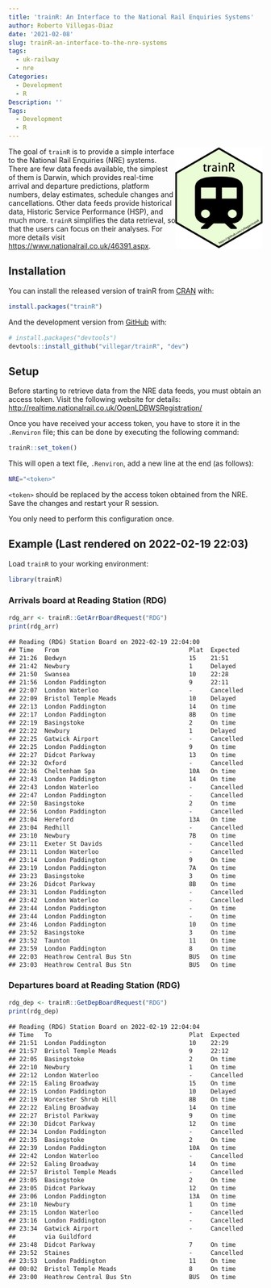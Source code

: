```yaml
---
title: 'trainR: An Interface to the National Rail Enquiries Systems'
author: Roberto Villegas-Diaz
date: '2021-02-08'
slug: trainR-an-interface-to-the-nre-systems
tags:
  - uk-railway
  - nre
Categories:
  - Development
  - R
Description: ''
Tags:
  - Development
  - R
---
```


<img src="https://raw.githubusercontent.com/villegar/trainR/main/inst/images/logo.png" alt="logo" align="right" height=200px/>

The goal of `trainR` is to provide a simple interface to the 
National Rail Enquiries (NRE) systems. There are few data feeds 
available, the simplest of them is Darwin, which provides real-time 
arrival and departure predictions, platform numbers, delay estimates, 
schedule changes and cancellations. Other data feeds provide historical 
data, Historic Service Performance (HSP), and much more. `trainR` 
simplifies the data retrieval, so that the users can focus on their 
analyses. For more details visit 
https://www.nationalrail.co.uk/46391.aspx.

## Installation

You can install the released version of trainR from [CRAN](https://CRAN.R-project.org) with:

``` r
install.packages("trainR")
```

And the development version from [GitHub](https://github.com/) with:

``` r
# install.packages("devtools")
devtools::install_github("villegar/trainR", "dev")
```

## Setup
Before starting to retrieve data from the NRE data feeds, you must obtain an access token. 
Visit the following website for details: http://realtime.nationalrail.co.uk/OpenLDBWSRegistration/

Once you have received your access token, you have to store it in the `.Renviron` file; this can be 
done by executing the following command:


```r
trainR::set_token()
```

This will open a text file, `.Renviron`, add a new line at the end (as follows):

```bash
NRE="<token>"
```

`<token>` should be replaced by the access token obtained from the NRE. Save the changes and restart 
your R session.

You only need to perform this configuration once.

## Example (Last rendered on 2022-02-19 22:03)

Load `trainR` to your working environment:

```r
library(trainR)
```

### Arrivals board at Reading Station (RDG)


```r
rdg_arr <- trainR::GetArrBoardRequest("RDG")
print(rdg_arr)
```

```
## Reading (RDG) Station Board on 2022-02-19 22:04:00
## Time   From                                    Plat  Expected
## 21:26  Bedwyn                                  15    21:51
## 21:42  Newbury                                 1     Delayed
## 21:50  Swansea                                 10    22:28
## 21:56  London Paddington                       9     22:11
## 22:07  London Waterloo                         -     Cancelled
## 22:09  Bristol Temple Meads                    10    Delayed
## 22:13  London Paddington                       14    On time
## 22:17  London Paddington                       8B    On time
## 22:19  Basingstoke                             2     On time
## 22:22  Newbury                                 1     Delayed
## 22:25  Gatwick Airport                         -     Cancelled
## 22:25  London Paddington                       9     On time
## 22:27  Didcot Parkway                          13    On time
## 22:32  Oxford                                  -     Cancelled
## 22:36  Cheltenham Spa                          10A   On time
## 22:43  London Paddington                       14    On time
## 22:43  London Waterloo                         -     Cancelled
## 22:47  London Paddington                       -     Cancelled
## 22:50  Basingstoke                             2     On time
## 22:56  London Paddington                       -     Cancelled
## 23:04  Hereford                                13A   On time
## 23:04  Redhill                                 -     Cancelled
## 23:10  Newbury                                 7B    On time
## 23:11  Exeter St Davids                        -     Cancelled
## 23:11  London Waterloo                         -     Cancelled
## 23:14  London Paddington                       9     On time
## 23:19  London Paddington                       7A    On time
## 23:23  Basingstoke                             3     On time
## 23:26  Didcot Parkway                          8B    On time
## 23:31  London Paddington                       -     Cancelled
## 23:42  London Waterloo                         -     Cancelled
## 23:44  London Paddington                       -     On time
## 23:44  London Paddington                       -     On time
## 23:46  London Paddington                       10    On time
## 23:52  Basingstoke                             3     On time
## 23:52  Taunton                                 11    On time
## 23:59  London Paddington                       8     On time
## 22:03  Heathrow Central Bus Stn                BUS   On time
## 23:03  Heathrow Central Bus Stn                BUS   On time
```

### Departures board at Reading Station (RDG)


```r
rdg_dep <- trainR::GetDepBoardRequest("RDG")
print(rdg_dep)
```

```
## Reading (RDG) Station Board on 2022-02-19 22:04:04
## Time   To                                      Plat  Expected
## 21:51  London Paddington                       10    22:29
## 21:57  Bristol Temple Meads                    9     22:12
## 22:05  Basingstoke                             2     On time
## 22:10  Newbury                                 1     On time
## 22:12  London Waterloo                         -     Cancelled
## 22:15  Ealing Broadway                         15    On time
## 22:15  London Paddington                       10    Delayed
## 22:19  Worcester Shrub Hill                    8B    On time
## 22:22  Ealing Broadway                         14    On time
## 22:27  Bristol Parkway                         9     On time
## 22:30  Didcot Parkway                          12    On time
## 22:34  London Paddington                       -     Cancelled
## 22:35  Basingstoke                             2     On time
## 22:39  London Paddington                       10A   On time
## 22:42  London Waterloo                         -     Cancelled
## 22:52  Ealing Broadway                         14    On time
## 22:57  Bristol Temple Meads                    -     Cancelled
## 23:05  Basingstoke                             2     On time
## 23:05  Didcot Parkway                          12    On time
## 23:06  London Paddington                       13A   On time
## 23:10  Newbury                                 1     On time
## 23:15  London Waterloo                         -     Cancelled
## 23:16  London Paddington                       -     Cancelled
## 23:34  Gatwick Airport                         -     Cancelled
##        via Guildford                           
## 23:48  Didcot Parkway                          7     On time
## 23:52  Staines                                 -     Cancelled
## 23:53  London Paddington                       11    On time
## 00:02  Bristol Temple Meads                    8     On time
## 23:00  Heathrow Central Bus Stn                BUS   On time
```
